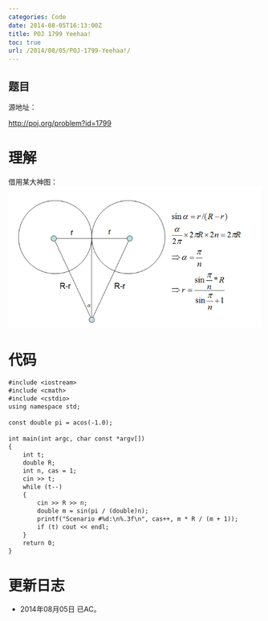 ```yaml
---
categories: Code
date: 2014-08-05T16:13:00Z
title: POJ 1799 Yeehaa!
toc: true
url: /2014/08/05/POJ-1799-Yeehaa!/
---
```


## 题目
源地址：

http://poj.org/problem?id=1799

# 理解
借用某大神图：
![POJ1799示意图](/imgs/exercise/POJ1799.png)

<!--more-->

# 代码

```
#include <iostream>
#include <cmath>
#include <cstdio>
using namespace std;

const double pi = acos(-1.0);

int main(int argc, char const *argv[])
{
    int t;
    double R;
    int n, cas = 1;
    cin >> t;
    while (t--)
    {
        cin >> R >> n;
        double m = sin(pi / (double)n);
        printf("Scenario #%d:\n%.3f\n", cas++, m * R / (m + 1));
        if (t) cout << endl;
    }
    return 0;
}

```

# 更新日志
- 2014年08月05日 已AC。